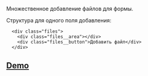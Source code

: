 Множественное добавление файлов для формы.

Структура для одного поля добавления:
```
  <div class="files">
    <div class="files__area"></div>
    <div class="files__button">Добавить файл</div>
  </div>
```

## **[Demo](https://codepen.io/bochesan/pen/RmpRxO)**
